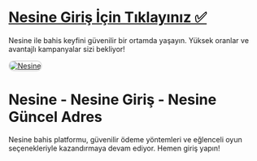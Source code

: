# <a href="https://bit.ly/m/casinositelerigiriş">Nesine Giriş İçin Tıklayınız ✅</a>
Nesine ile bahis keyfini güvenilir bir ortamda yaşayın. Yüksek oranlar ve avantajlı kampanyalar sizi bekliyor!

<a href="https://bit.ly/m/casinositelerigiriş" title="Nesine">
<img src="https://i.ibb.co/WPZ567g/cats.jpg" alt="Nesine" style="max-width: 100%; border: 2px solid #ddd; border-radius: 10px;">
</a>

# Nesine - Nesine Giriş - Nesine Güncel Adres
Nesine bahis platformu, güvenilir ödeme yöntemleri ve eğlenceli oyun seçenekleriyle kazandırmaya devam ediyor. Hemen giriş yapın!
